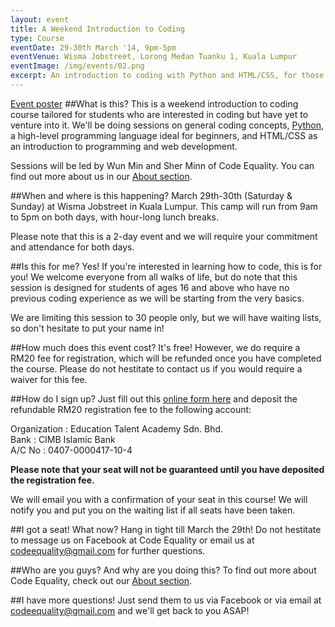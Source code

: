 ```yaml
---
layout: event
title: A Weekend Introduction to Coding
type: Course
eventDate: 29-30th March '14, 9pm-5pm
eventVenue: Wisma Jobstreet, Lorong Medan Tuanku 1, Kuala Lumpur 
eventImage: /img/events/02.png
excerpt: An introduction to coding with Python and HTML/CSS, for those who are curious
---
```


<a class="large" target="_blank" href="/img/events/intro-to-coding-2014.png">Event poster</a>
##What is this?
This is a weekend introduction to coding course tailored for students who are interested in coding but have yet to venture into it. We'll be doing sessions on general coding concepts, <a href="http://python.org">Python</a>, a high-level programming language ideal for beginners, and HTML/CSS as an introduction to programming and web development.

Sessions will be led by Wun Min and Sher Minn of Code Equality. You can find out more about us in our <a href="http://codeequality.org/index.html#about">About section</a>.

##When and where is this happening?
March 29th-30th (Saturday & Sunday) at Wisma Jobstreet in Kuala Lumpur. This camp will run from 9am to 5pm on both days, with hour-long lunch breaks.

Please note that this is a 2-day event and we will require your commitment and attendance for both days.


##Is this for me?
Yes! If you're interested in learning how to code, this is for you! We welcome everyone from all walks of life, but do note that this session is designed for students of ages 16 and above who have no previous coding experience as we will be starting from the very basics.

We are limiting this session to 30 people only, but we will have waiting lists, so don't hesitate to put your name in! 

##How much does this event cost?
It's free! However, we do require a RM20 fee for registration, which will be refunded once you have completed the course. Please do not hestitate to contact us if you would require a waiver for this fee.

##How do I sign up?
Just fill out this  <a href="https://docs.google.com/forms/d/1m7oZ9kchVh1HXeWRJH680J2n-v6HHebSmMmKDnh0mtU/viewform" target="_blank"> online form here</a> and deposit the refundable RM20 registration fee to the following account\: 
<div class="well">
Organization : Education Talent Academy Sdn. Bhd.<br/>
Bank : CIMB Islamic Bank<br/>
A/C No : 0407-0000417-10-4<br/>
</div>

<strong>Please note that your seat will not be guaranteed until you have deposited the registration fee.</strong>

We will email you with a confirmation of your seat in this course! We will notify you and put you on the waiting list if all seats have been taken.


##I got a seat! What now?
Hang in tight till March the 29th! Do not hestitate to message us on Facebook at Code Equality or email us at <a href="mailto:codeequality@gmail.com">codeequality@gmail.com</a> for further questions.

##Who are you guys? And why are you doing this?
To find out more about Code Equality, check out our <a href="http://codeequality.org/index.html#about">About section</a>. 

##I have more questions!
Just send them to us via Facebook or via email at <a href="mailto:codeequality@gmail.com">codeequality@gmail.com</a> and we'll get back to you ASAP!

